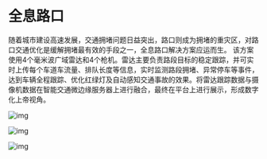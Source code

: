 # 全息路口

随着城市建设高速发展，交通拥堵问题日益突出，路口则成为拥堵的重灾区，对路口交通优化是缓解拥堵最有效的手段之一，全息路口解决方案应运而生。
 该方案使用4个毫米波广域雷达和4个枪机。雷达主要负责路段目标的稳定跟踪，并可实时上传每个车道车流量、排队长度等信息，实时监测路段拥堵、异常停车等事件，达到车辆全程跟踪、优化红绿灯及自动感知交通事故的效果。将雷达跟踪数据与摄像机数据在智能交通微边缘服务器上进行融合，最终在平台上进行展示，形成数字化上帝视角。

![img](https://nwzimg.wezhan.cn/contents/sitefiles2044/10222204/images/21113949.png)

![img](https://nwzimg.wezhan.cn/contents/sitefiles2044/10222204/images/21113953.png)

![img](https://nwzimg.wezhan.cn/contents/sitefiles2044/10222204/images/21114074.png)
